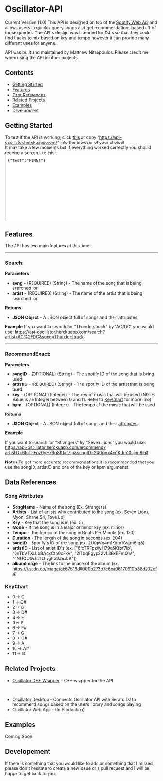 # Oscillator-API
Current Version (1.0) 
 This API is designed on top of the [Spotify Web Api](https://developer.spotify.com/discover/) and allows users to quickly
query songs and get recommendations based off of those queries. The API's design was intended for DJ's so that they could
find tracks to mix based on key and tempo however it can provide many different uses for anyone.
 
API was built and maintained by Matthew Nitsopoulos.
Please credit me when using the API in other projects.
 
## Contents
 
* [Getting Started](#Getting-Started)
* [Features](#Features) 
* [Data References](#Data-References)
* [Related Projects](#Related-Projects) 
* [Examples](#Examples) 
* [Development](#Development) 
 
## Getting Started
 
To test if the API is working, click [this](https://api-oscillator.herokuapp.com/) or copy "https://api-oscillator.herokuapp.com/" into the browser of your choice! 
<br>
It may take a few moments but if everything worked correctly you should receive a screen like this:
![](/public/other/test.png)
 
## Features
 
The API has two main features at this time:
 
---
 
### **Search**:
**Parameters** 
- **song** - (REQUIRED) (String) - The name of the song that is being searched for 
- **artist** - (REQUIRED) (String) - The name of the artist that is being searched for 
 
**Returns**
- **JSON Object** - A JSON object full of songs and their [attributes](#Song-Attributes) 
 
**Example** 
 If you want to search for "Thunderstruck" by "AC/DC" you would use:
https://api-oscillator.herokuapp.com/search?artist=AC%2FDC&song=Thunderstruck
 
---
 
### **RecommendExact**:
**Parameters** 
- **songID** - (OPTIONAL) (String)   - The spotify ID of the song that is being used
- **artistID** - (REQUIRED) (String) - The spotify ID of the artist that is being used
- **key** - (OPTIONAL) (Integer)     - The key of music that will be used (NOTE: Value is an Integer between 0 and 11. Refer to [KeyChart](#Key-Chart) for more info)
- **bpm** - (OPTIONAL) (Integer)     - The tempo of the music that will be used
 
**Returns**
- **JSON Object** - A JSON object full of songs and their [attributes](#Song-Attributes)
 
**Example**
 
If you want to search for "Strangers" by "Seven Lions" you would use:
https://api-oscillator.herokuapp.com/recommend?artistID=6fcTRFpz0yH79qSKfof7lp&songID=2U0pVx4m1Kdm1Gsjjm6iq8
 
**Notes**
To get more accurate recommendations it is recommended that you use the songID, artistID and one of the key or bpm arguments.
 
 
## Data References
 
### Song Attributes
- **SongName**     - Name of the song (Ex. Strangers)
- **Artists**       - List of artists who contributed to the song (ex. Seven Lions, Myon, Shane 54, Tove Lo)
- **Key**           - Key that the song is in (ex. C)
- **Mode**          - If the song is in a major or minor key (ex. minor)
- **Tempo**         - The tempo of the song in Beats Per Minute (ex. 130)
- **Duration**      - The length of the song in seconds (ex. 204)
- **songID**        - Spotify's ID of the song (ex. 2U0pVx4m1Kdm1Gsjjm6iq8)
- **artistID**      - List of artist ID's (ex. ["6fcTRFpz0yH79qSKfof7lp", "0nTbVTXLLbBA4xCtn0cFkv", "2ITbqEgyp32vL3BxEFmQ1V", "4NHQUGzhtTLFvgF5SZesLK"])
- **albumImage**    - The link to the image of the album (ex. https://i.scdn.co/image/ab67616d0000b273b7c6ba06170910b38d202cf4)
 
 
### KeyChart 
- 0 -> C
- 1 -> C#
- 2 -> D
- 3 -> D#
- 4 -> E
- 5 -> F
- 6 -> F#
- 7 -> G
- 8 -> G#
- 9 -> A
- 10 -> A#
- 11 -> B
 
 
## Related Projects

- [Oscillator C++ Wrapper](https://github.com/mattnits/Oscillator_C-_Wrapper) - C++ wrapper for the API
<br>

- [Oscillator Desktop](https://github.com/mattnits/Oscillator-Desktop) - Connects Oscillator API with Serato DJ to recommend songs based on the users library and songs playing
- Oscillator Web App - (In Production) 

## Examples

Coming Soon
 
## Developement

If there is something that you would like to add or something that I missed, please don't hesitate to create a new issue or a pull request and I will be happy to get back to you.  
<br>
 
 
 

